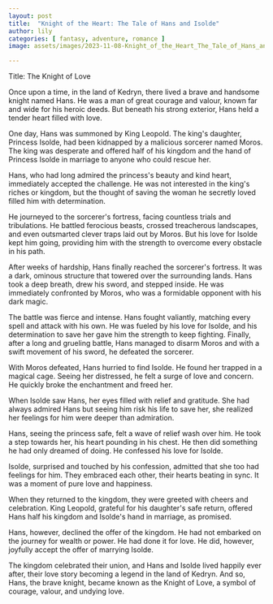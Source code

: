 ```yaml
---
layout: post
title:  "Knight of the Heart: The Tale of Hans and Isolde"
author: lily
categories: [ fantasy, adventure, romance ]
image: assets/images/2023-11-08-Knight_of_the_Heart_The_Tale_of_Hans_and_Isolde.png

---
```

Title: The Knight of Love

Once upon a time, in the land of Kedryn, there lived a brave and handsome knight named Hans. He was a man of great courage and valour, known far and wide for his heroic deeds. But beneath his strong exterior, Hans held a tender heart filled with love.

One day, Hans was summoned by King Leopold. The king's daughter, Princess Isolde, had been kidnapped by a malicious sorcerer named Moros. The king was desperate and offered half of his kingdom and the hand of Princess Isolde in marriage to anyone who could rescue her.

Hans, who had long admired the princess's beauty and kind heart, immediately accepted the challenge. He was not interested in the king's riches or kingdom, but the thought of saving the woman he secretly loved filled him with determination.

He journeyed to the sorcerer's fortress, facing countless trials and tribulations. He battled ferocious beasts, crossed treacherous landscapes, and even outsmarted clever traps laid out by Moros. But his love for Isolde kept him going, providing him with the strength to overcome every obstacle in his path.

After weeks of hardship, Hans finally reached the sorcerer's fortress. It was a dark, ominous structure that towered over the surrounding lands. Hans took a deep breath, drew his sword, and stepped inside. He was immediately confronted by Moros, who was a formidable opponent with his dark magic.

The battle was fierce and intense. Hans fought valiantly, matching every spell and attack with his own. He was fueled by his love for Isolde, and his determination to save her gave him the strength to keep fighting. Finally, after a long and grueling battle, Hans managed to disarm Moros and with a swift movement of his sword, he defeated the sorcerer.

With Moros defeated, Hans hurried to find Isolde. He found her trapped in a magical cage. Seeing her distressed, he felt a surge of love and concern. He quickly broke the enchantment and freed her.

When Isolde saw Hans, her eyes filled with relief and gratitude. She had always admired Hans but seeing him risk his life to save her, she realized her feelings for him were deeper than admiration.

Hans, seeing the princess safe, felt a wave of relief wash over him. He took a step towards her, his heart pounding in his chest. He then did something he had only dreamed of doing. He confessed his love for Isolde.

Isolde, surprised and touched by his confession, admitted that she too had feelings for him. They embraced each other, their hearts beating in sync. It was a moment of pure love and happiness.

When they returned to the kingdom, they were greeted with cheers and celebration. King Leopold, grateful for his daughter's safe return, offered Hans half his kingdom and Isolde's hand in marriage, as promised.

Hans, however, declined the offer of the kingdom. He had not embarked on the journey for wealth or power. He had done it for love. He did, however, joyfully accept the offer of marrying Isolde.

The kingdom celebrated their union, and Hans and Isolde lived happily ever after, their love story becoming a legend in the land of Kedryn. And so, Hans, the brave knight, became known as the Knight of Love, a symbol of courage, valour, and undying love.